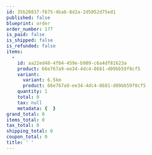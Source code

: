 ```yaml
---
id: 35b20837-f675-4ba6-8d2a-2d5052d75ed1
published: false
blueprint: order
order_number: 177
is_paid: false
is_shipped: false
is_refunded: false
items:
  -
    id: aa22ed48-4f04-459e-b989-c6a4df81623a
    product: 66e767a9-ee34-4dc4-8681-d09bb59f0cf5
    variant:
      variant: 6.5km
      product: 66e767a9-ee34-4dc4-8681-d09bb59f0cf5
    quantity: 1
    total: 0
    tax: null
    metadata: {  }
grand_total: 0
items_total: 0
tax_total: 0
shipping_total: 0
coupon_total: 0
title: ' '
---
```

